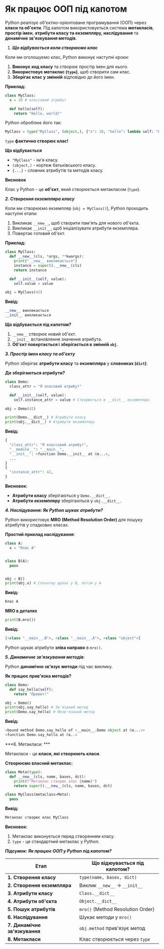 # Як працює ООП під капотом 

Python реалізує об'єктно-орієнтоване програмування (ООП) через **класи та об'єкти**. Під капотом використовується система **метакласів**, **простір імен**, **атрибути класу та екземпляру, наслідування** та **денамічне зв'язкування методів**.

1. ***Що відбувається коли створюємо клас***

Коли ми оголошуємо клаc, Python виконує наступні кроки:

  1. **Виконує код класу** та створює простір імен для нього.
  2. **Використовує метаклас (`type`)**, щоб створити сам клас.
  3. **Зберігає клас у змінній** відповідно до його імен.

**Приклад:**

```python 
class MyClass:
  x = 10 # классовий атрибут 

  def hello(self):
    return "Hello, world!"
```

Python оброблює його так:

```python 
MyClass = type("MyClass", (object,), {"x": 10, "hello": lambda self: "Hello, world!"})
```
`type` **фактично створює клас!**

**Що відбувається**

 - `"MyClass"` - ім'я класу.
 - `(object,)` - кортеж батьківського класу.
 - `{...}` - словник атрибутів та методів класу.

**Висновок**

Клас у Python - це **об'єкт**, який створюється метакласом (`type`).


***2. Створення екземпляра класу***

Коли ми створюємо екземпляр (`obj = MyClass()`), Python проходить наступні етапи:

  1. Викликає `__new__`, щоб створити пам'ять для нового об'єкта.
  2. Викликає `__init__`, щоб ініціалізувати атрибути екземпляра.
  3. Повертає готовий об'єкт.

**Приклад:**

```python 
class MyClass:
  def __new__(cls, *args, **kwargs):
    print("__new__ викликається")
    instance = super().__new__(cls)
    return instance 

  def __init__(self, value):
    self.value = value 

obj = MyClass(42)
```

**Вивід:**

```python 
__new__ викликається 
__init__ викликається 
```

**Що відбувається під капотом?**

  1. `__new__` створює новий об'єкт.
  2. `__init__` встановлення значення атрибута.
  3. **Об'єкт повертається і зберігається в змінній `obj`**.

***3. Простір імен класу та об'єкту***

Python зберігає **атрибути класу** та **екземпляра** у **словниках (`dict`)**.

**Де зберігаються атрибути?**

```python 
class Demo:
  class_attr = "Я класовий атрибут"

  def __init__(self, value):
    self.instance_attr = value # Створюється в __dict__ екземпляра

obj = Demo(42)

print(Demo.__dict__) # Атрибути класу 
print(obj.__dict__) # Атрибути екземпляру 
```
**Вивід:**

```python 
{
  "class_attr": "Я классовий атрибут",
  "__module__": "__main__",
  "__init__": <function Demo.__init__ at 0x...>,
  ...
}
{
  "instance_attr": 42,
}
```

**Висновок:**
  - **Атрибути класу** зберігаються у `Demo.__dict__`.
  - **Атрибути екземпляру** зберігаються у `obj.__dict__`.


***4. Наслідування: Як Python шукає атрибути?***

Python використовує **MRO (Method Resolution Order)** для пошуку атрибутів у спадкових класах.

**Простий приклад наслідування:**

```python 
class A:
  x = "Клас А"


class B(A):
  pass 


obj = B()
print(obj.x) # Спочатку шукає у B, потім у A
```

**Вивід:**

```python
Клас А 
```

**MRO в деталях**

```python 
print(B.mro())
```

**Вивід:**

```python 
[<class "__main__.B">, <class "__main__.A">, <class "object">]
```
Python шукає атрибути **зліва направо** в `mro()`.

***5. Динамичне зв'язкування методів***:

Python **динамічно зв'язує методи** під час виклику.

**Як працює прив'язка методів?**

```python 
class Demo:
  def say_hello(self):
    return "Привет!"

obj = Demo()
print(obj.say_hello) # Зв'язаний метод 
print(Demo.say_hello) # Незв'язаний метод 
```

**Вивід:**

```python 
<bound method Demo.say_hello of <__main__.Demo object at 0x...>>
<function Demo.say_hello at 0x..>
```
***6. Метакласи: ***

Метакласи - це **класи, які створюють класи**.

**Створюємо власний метаклас:**

```python 
class Meta(type):
  def __new__(cls, name, bases, dct):
    print(f"Метаклас створює клас {name}")
    return super().__new__(cls, name, bases, dct)

class MyClass(metaclass=Meta):
  pass
```

**Вивід:**

```python 
Метаклас створює клас MyClass 
```
**Висновок:**

  1. Метаклас виконується перед створенням класу.
  2. `type` - це стандартний метаклас у Python.

***Підсумок: Як працює ООП у Python під капотом?***

| Етап | Що відюувається під капотом? |
| -------------- | --------------- |
| **1. Створення класу**  | `type(name, bases, dict)` |
| **2. Створення екземпляра**| Виклик `__new__` -> `__init__` |
| **3. Атрибути класу**| `Class.__dict__` |
| **4. Атрибути об'єкта**| `Object.__dict__` |
| **5. Пошук атрибутів** | `mro()` (Method Resolution Order) |
| **6. Наслідування** | Шукає методи у `mro()` |
| **7. Динамічне зв'язкування**| `obj.method` прив'язує метод |
| **8. Метакласи** | Клас створюється через `type` |



